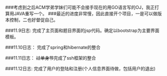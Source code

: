 ###考虑到之后ACM学弟学妹们可能不会接手现在的用GO语言写的OJ，我正打算用JAVA重写一个。
###最近的进度非常慢，因此直接开个项目，一是可以做版本控制，二也好督促自己。

###11.9日志:
完成了主页面和题目界面的jsp代码。确定以bootstrap为主要界面模板。

###11.10日志：
完成了spring和hibernate的整合

###11.11日志：
<span> <del>过单身节</del></span>完成了ssh框架的整合

###11.12日志:
完成了用户的登陆和注册(个人信息界面待做，包括用户的退出)